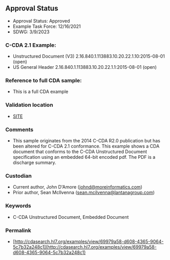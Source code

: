 ## Approval Status 

* Approval Status: Approved
* Example Task Force: 12/16/2021
* SDWG: 3/9/2023

### C-CDA 2.1 Example:

* Unstructured Document (V3) 2.16.840.1.113883.10.20.22.1.10:2015-08-01 (open)
* US General Header 2.16.840.1.113883.10.20.22.1.1:2015-08-01 (open)

### Reference to full CDA sample:
* This is a full CDA example

### Validation location

* [SITE](https://site.healthit.gov/sandbox-ccda/ccda-validator)

### Comments

* This sample originates from the 2014 C-CDA R2.0 publication but has been altered for C-CDA 2.1 conformance. This example shows a CDA document that conforms to the C-CDA Unstructured Document specification using an embedded 64-bit encoded pdf. The PDF is a discharge summary. 

### Custodian

* Current author, John D'Amore (johnd@moreinformatics.com)
* Prior author, Sean McIlvenna (sean.mcilvenna@lantanagroup.com)

### Keywords

* C-CDA Unstructured Document, Embedded Document

### Permalink 

* [http://cdasearch.hl7.org/examples/view/69979a58-d608-4365-9064-5c7b32a248c1](http://cdasearch.hl7.org/examples/view/69979a58-d608-4365-9064-5c7b32a248c1)
